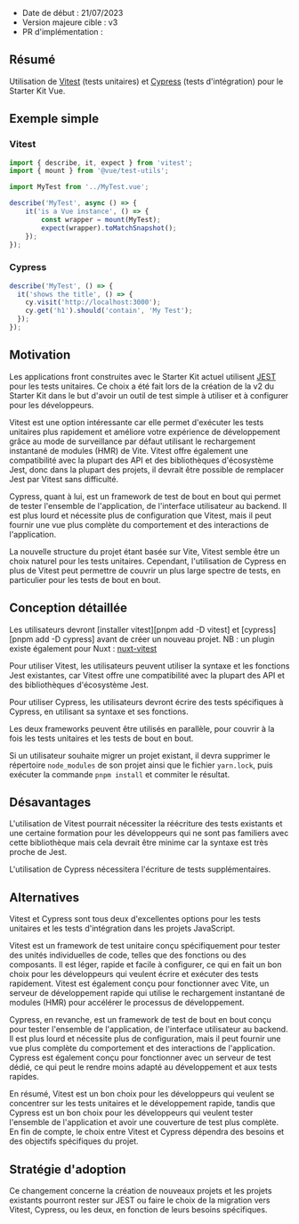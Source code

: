 - Date de début : 21/07/2023
- Version majeure cible : v3
- PR d'implémentation : 

## Résumé

Utilisation de [Vitest][Vitest] (tests unitaires) et [Cypress][Cypress] (tests d'intégration) pour le Starter Kit Vue.

## Exemple simple

### Vitest

```js
import { describe, it, expect } from 'vitest';
import { mount } from '@vue/test-utils';

import MyTest from '../MyTest.vue';

describe('MyTest', async () => {
	it('is a Vue instance', () => {
		const wrapper = mount(MyTest);
		expect(wrapper).toMatchSnapshot();
	});
});
```

### Cypress

```js
describe('MyTest', () => {
  it('shows the title', () => {
    cy.visit('http://localhost:3000');
    cy.get('h1').should('contain', 'My Test');
  });
});
```

## Motivation

Les applications front construites avec le Starter Kit actuel utilisent [JEST][JEST] pour les tests unitaires. Ce choix a été fait lors de la création de la v2 du Starter Kit dans le but d'avoir un outil de test simple à utiliser et à configurer pour les développeurs.

Vitest est une option intéressante car elle permet d'exécuter les tests unitaires plus rapidement et améliore votre expérience de développement grâce au mode de surveillance par défaut utilisant le rechargement instantané de modules (HMR) de Vite. Vitest offre également une compatibilité avec la plupart des API et des bibliothèques d'écosystème Jest, donc dans la plupart des projets, il devrait être possible de remplacer Jest par Vitest sans difficulté.

Cypress, quant à lui, est un framework de test de bout en bout qui permet de tester l'ensemble de l'application, de l'interface utilisateur au backend. Il est plus lourd et nécessite plus de configuration que Vitest, mais il peut fournir une vue plus complète du comportement et des interactions de l'application.

La nouvelle structure du projet étant basée sur Vite, Vitest semble être un choix naturel pour les tests unitaires. Cependant, l'utilisation de Cypress en plus de Vitest peut permettre de couvrir un plus large spectre de tests, en particulier pour les tests de bout en bout.

## Conception détaillée

Les utilisateurs devront [installer vitest][pnpm add -D vitest] et [cypress][pnpm add -D cypress] avant de créer un nouveau projet.
NB : un plugin existe également pour Nuxt : [nuxt-vitest][nuxt-vitest]

Pour utiliser Vitest, les utilisateurs peuvent utiliser la syntaxe et les fonctions Jest existantes, car Vitest offre une compatibilité avec la plupart des API et des bibliothèques d'écosystème Jest.

Pour utiliser Cypress, les utilisateurs devront écrire des tests spécifiques à Cypress, en utilisant sa syntaxe et ses fonctions.

Les deux frameworks peuvent être utilisés en parallèle, pour couvrir à la fois les tests unitaires et les tests de bout en bout.

Si un utilisateur souhaite migrer un projet existant, il devra supprimer le répertoire `node_modules` de son projet ainsi que le fichier `yarn.lock`, puis exécuter la commande `pnpm install` et commiter le résultat.

## Désavantages

L'utilisation de Vitest pourrait nécessiter la réécriture des tests existants et une certaine formation pour les développeurs qui ne sont pas familiers avec cette bibliothèque mais cela devrait être minime car la syntaxe est très proche de Jest.

L'utilisation de Cypress nécessitera l'écriture de tests supplémentaires.

## Alternatives

Vitest et Cypress sont tous deux d'excellentes options pour les tests unitaires et les tests d'intégration dans les projets JavaScript.

Vitest est un framework de test unitaire conçu spécifiquement pour tester des unités individuelles de code, telles que des fonctions ou des composants. Il est léger, rapide et facile à configurer, ce qui en fait un bon choix pour les développeurs qui veulent écrire et exécuter des tests rapidement. Vitest est également conçu pour fonctionner avec Vite, un serveur de développement rapide qui utilise le rechargement instantané de modules (HMR) pour accélérer le processus de développement.

Cypress, en revanche, est un framework de test de bout en bout conçu pour tester l'ensemble de l'application, de l'interface utilisateur au backend. Il est plus lourd et nécessite plus de configuration, mais il peut fournir une vue plus complète du comportement et des interactions de l'application. Cypress est également conçu pour fonctionner avec un serveur de test dédié, ce qui peut le rendre moins adapté au développement et aux tests rapides.

En résumé, Vitest est un bon choix pour les développeurs qui veulent se concentrer sur les tests unitaires et le développement rapide, tandis que Cypress est un bon choix pour les développeurs qui veulent tester l'ensemble de l'application et avoir une couverture de test plus complète. En fin de compte, le choix entre Vitest et Cypress dépendra des besoins et des objectifs spécifiques du projet.

## Stratégie d'adoption

Ce changement concerne la création de nouveaux projets et les projets existants pourront rester sur JEST ou faire le choix de la migration vers Vitest, Cypress, ou les deux, en fonction de leurs besoins spécifiques.

[Vitest]: https://vitest.dev/
[nuxt-vitest]: https://nuxt.com/modules/vitest
[Cypress]: https://www.cypress.io/
[JEST]: https://jestjs.io/
